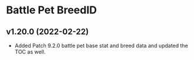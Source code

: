 # Battle Pet BreedID

## v1.20.0 (2022-02-22)
 

- Added Patch 9.2.0 battle pet base stat and breed data and updated the TOC as well.  
